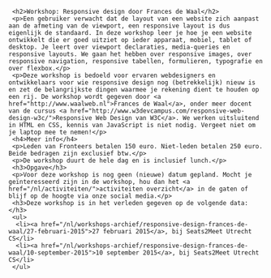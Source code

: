      <h2>Workshop: Responsive design door Frances de Waal</h2>
     <p>Een gebruiker verwacht dat de layout van een website zich aanpast aan de afmeting van de viewport, een responsive layout is dus eigenlijk de standaard. In deze workshop leer je hoe je een website ontwikkelt die er goed uitziet op ieder apparaat, mobiel, tablet of desktop. Je leert over viewport declaraties, media-queries en responsive layouts. We gaan het hebben over responsive images, over responsive navigation, responsive tabellen, formulieren, typografie en over flexbox.</p>
     <p>Deze workshop is bedoeld voor ervaren webdesigners en ontwikkelaars voor wie responsive design nog (betrekkelijk) nieuw is en zet de belangrijkste dingen waarmee je rekening dient te houden op een rij. De workshop wordt gegeven door <a href="http://www.waalweb.nl">Frances de Waal</a>, onder meer docent van de cursus <a href="http://www.w3devcampus.com/responsive-web-design-w3c/">Responsive Web Design van W3C</a>. We werken uitsluitend in HTML en CSS, kennis van JavaScript is niet nodig. Vergeet niet om je laptop mee te nemen!</p>
     <h4>Meer info</h4>
     <p>Leden van Fronteers betalen 150 euro. Niet-leden betalen 250 euro. Beide bedragen zijn exclusief btw.</p>
     <p>De workshop duurt de hele dag en is inclusief lunch.</p>
     <h3>Opgave</h3>
     <p>Voor deze workshop is nog geen (nieuwe) datum gepland. Mocht je geïnteresseerd zijn in de workshop, hou dan het <a href="/nl/activiteiten/">activiteiten overzicht</a> in de gaten of blijf op de hoogte via onze social media.</p>
     <h3>Deze workshop is in het verleden gegeven op de volgende data: </h3>
     <ul>
      <li><a href="/nl/workshops-archief/responsive-design-frances-de-waal/27-februari-2015">27 februari 2015</a>, bij Seats2Meet Utrecht CS</li>
      <li><a href="/nl/workshops-archief/responsive-design-frances-de-waal/10-september-2015">10 september 2015</a>, bij Seats2Meet Utrecht CS</li>
     </ul>
